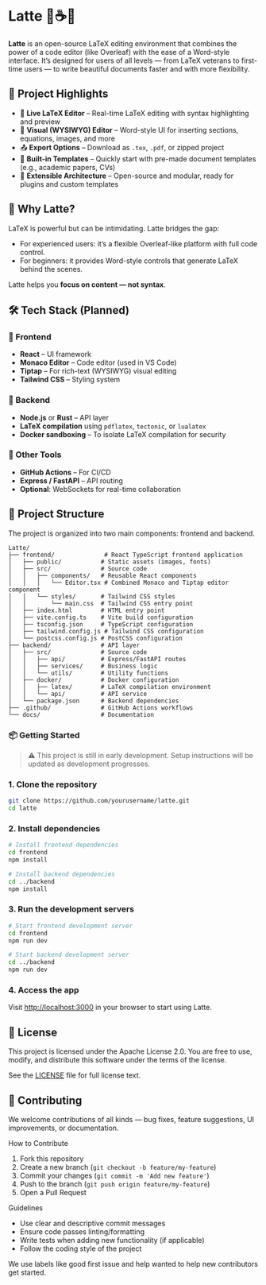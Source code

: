 # Latte 📝☕✨

**Latte** is an open-source LaTeX editing environment that combines the power of a code editor (like Overleaf) with the ease of a Word-style interface. It’s designed for users of all levels — from LaTeX veterans to first-time users — to write beautiful documents faster and with more flexibility.


## 🌟 Project Highlights

- 🧠 **Live LaTeX Editor** – Real-time LaTeX editing with syntax highlighting and preview
- 🎨 **Visual (WYSIWYG) Editor** – Word-style UI for inserting sections, equations, images, and more
- 📤 **Export Options** – Download as `.tex`, `.pdf`, or zipped project
- 📁 **Built-in Templates** – Quickly start with pre-made document templates (e.g., academic papers, CVs)
- 🔌 **Extensible Architecture** – Open-source and modular, ready for plugins and custom templates


## 🧠 Why Latte?

LaTeX is powerful but can be intimidating. Latte bridges the gap:

- For experienced users: it’s a flexible Overleaf-like platform with full code control.
- For beginners: it provides Word-style controls that generate LaTeX behind the scenes.

Latte helps you **focus on content — not syntax**.


## 🛠️ Tech Stack (Planned)

### 🔹 Frontend

- **React** – UI framework
- **Monaco Editor** – Code editor (used in VS Code)
- **Tiptap** – For rich-text (WYSIWYG) visual editing
- **Tailwind CSS** – Styling system

### 🔹 Backend

- **Node.js** or **Rust** – API layer
- **LaTeX compilation** using `pdflatex`, `tectonic`, or `lualatex`
- **Docker sandboxing** – To isolate LaTeX compilation for security

### 🔹 Other Tools

- **GitHub Actions** – For CI/CD
- **Express / FastAPI** – API routing
- **Optional**: WebSockets for real-time collaboration


## 📁 Project Structure

The project is organized into two main components: frontend and backend.

```
Latte/
├── frontend/              # React TypeScript frontend application
│   ├── public/           # Static assets (images, fonts)
│   ├── src/              # Source code
│   │   ├── components/   # Reusable React components
│   │   │   └── Editor.tsx # Combined Monaco and Tiptap editor component
│   │   └── styles/       # Tailwind CSS styles
│   │       └── main.css  # Tailwind CSS entry point
│   ├── index.html        # HTML entry point
│   ├── vite.config.ts    # Vite build configuration
│   ├── tsconfig.json     # TypeScript configuration
│   ├── tailwind.config.js # Tailwind CSS configuration
│   └── postcss.config.js # PostCSS configuration
├── backend/              # API layer
│   ├── src/              # Source code
│   │   ├── api/          # Express/FastAPI routes
│   │   ├── services/     # Business logic
│   │   └── utils/        # Utility functions
│   ├── docker/           # Docker configuration
│   │   ├── latex/        # LaTeX compilation environment
│   │   └── api/          # API service
│   └── package.json      # Backend dependencies
├── .github/              # GitHub Actions workflows
└── docs/                 # Documentation
```

### 📦 Getting Started

> ⚠️ This project is still in early development. Setup instructions will be updated as development progresses.

### 1. Clone the repository

```bash
git clone https://github.com/yourusername/latte.git
cd latte
```

### 2. Install dependencies

```bash
# Install frontend dependencies
cd frontend
npm install

# Install backend dependencies
cd ../backend
npm install
```

### 3. Run the development servers

```bash
# Start frontend development server
cd frontend
npm run dev

# Start backend development server
cd ../backend
npm run dev
```

### 4. Access the app

Visit [http://localhost:3000](http://localhost:3000) in your browser to start using Latte.

## 📄 License
This project is licensed under the Apache License 2.0.
You are free to use, modify, and distribute this software under the terms of the license.

See the [LICENSE](https://github.com/sarahvilete/TexFlow?tab=Apache-2.0-1-ov-file) file for full license text.

## 🤝 Contributing
We welcome contributions of all kinds — bug fixes, feature suggestions, UI improvements, or documentation.

How to Contribute
1. Fork this repository
2. Create a new branch (```git checkout -b feature/my-feature```)
3. Commit your changes (```git commit -m 'Add new feature'```)
4. Push to the branch (```git push origin feature/my-feature```)
5. Open a Pull Request

Guidelines
- Use clear and descriptive commit messages
- Ensure code passes linting/formatting
- Write tests when adding new functionality (if applicable)
- Follow the coding style of the project

We use labels like good first issue and help wanted to help new contributors get started.
